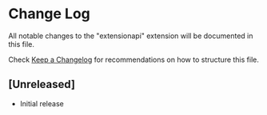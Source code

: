 # Change Log

All notable changes to the "extensionapi" extension will be documented in this file.

Check [Keep a Changelog](http://keepachangelog.com/) for recommendations on how to structure this file.

## [Unreleased]

- Initial release